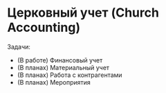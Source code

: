 # Церковный учет (Church Accounting)

Задачи:
* (В работе) Финансовый учет
* (В планах) Материальный учет
* (В планах) Работа с контрагентами
* (В планах) Мероприятия
